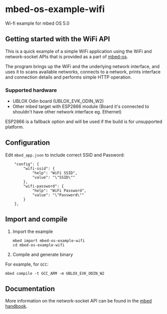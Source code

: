 # mbed-os-example-wifi #

Wi-fi example for mbed OS 5.0

## Getting started with the WiFi API ##

This is a quick example of a simple WiFi application using the WiFi and network-socket APIs that is provided as a part of [mbed-os](github.com/armmbed/mbed-os).

The program brings up the WiFi and the underlying network interface, and uses it to scans available networks, connects to a network, prints interface and connection details and performs simple HTTP operation.

### Supported hardware ###

* UBLOX Odin board (UBLOX_EVK_ODIN_W2)
* Other mbed target with ESP2866 module (Board it's connected to shouldn't have other network interface eg. Ethernet)

ESP2866 is a fallback option and will be used if the build is for unsupported platform.

## Configuration ##

Edit ```mbed_app.json``` to include correct SSID and Password:

```
    "config": {
        "wifi-ssid": {
            "help": "WiFi SSID",
            "value": "\"SSID\""
        },
        "wifi-password": {
            "help": "WiFi Password",
            "value": "\"Password\""
        }
    },
```

##  Import and compile

1. Import the example

   ```
   mbed import mbed-os-example-wifi
   cd mbed-os-example-wifi
   ```
 
2. Compile and generate binary

For example, for `GCC`:

   ```
   mbed compile -t GCC_ARM -m UBLOX_EVK_ODIN_W2
   ```

## Documentation ##

More information on the network-socket API can be found in the [mbed handbook](https://docs.mbed.com/docs/mbed-os-api-reference/en/5.2/APIs/communication/network_sockets/).
